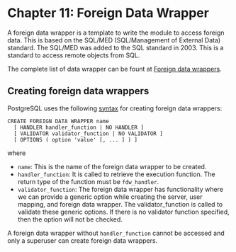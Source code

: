 # Chapter 11: Foreign Data Wrapper

A foreign data wrapper is a template to write the module to access foreign data. This is based on the SQL/MED (SQL/Management of External Data) standard. The SQL/MED was added to the SQL standard in 2003. This is a standard to access remote objects from SQL.

The complete list of data wrapper can be fount at [Foreign data wrappers](https://wiki.postgresql.org/wiki/Foreign_data_wrappers).

## Creating foreign data wrappers

PostgreSQL uses the following [syntax](https://www.postgresql.org/docs/current/sql-createforeigndatawrapper.html) for creating foreign data wrappers:

```
CREATE FOREIGN DATA WRAPPER name
  [ HANDLER handler_function | NO HANDLER ]
  [ VALIDATOR validator_function | NO VALIDATOR ]
  [ OPTIONS ( option 'value' [, ... ] ) ]
```

where

* `name`: This is the name of the foreign data wrapper to be created.
* `handler_function`: It is called to retrieve the execution function. The return type of the function must be `fdw_handler`.
* `validator_function`: The foreign data wrapper has functionality where we can provide a generic option while creating the server, user mapping, and foreign data wrapper. The validator_function is called to validate these generic options. If there is no validator function specified, then the option will not be checked.

A foreign data wrapper without `handler_function` cannot be accessed and only a superuser can create foreign data wrappers.
